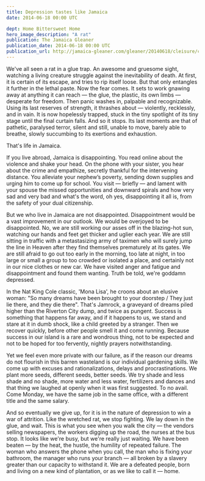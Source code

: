 ```yaml
---
title: Depression tastes like Jamaica
date: 2014-06-18 00:00 UTC

dept: Home Bittersweet Home
hero_image_description: "A rat"
publication: The Jamaica Gleaner
publication_date: 2014-06-18 00:00 UTC
publication_url: http://jamaica-gleaner.com/gleaner/20140618/cleisure/cleisure3.html
---
```


We've all seen a rat in a glue trap. An awesome and gruesome sight, watching a
living creature struggle against the inevitability of death. At first, it is
certain of its escape, and tries to rip itself loose. But that only entangles it
further in the lethal paste. Now the fear comes. It sets to work gnawing away at
anything it can reach — the glue, the plastic, its own limbs — desperate for
freedom. Then panic washes in, palpable and recognizable. Using its last
reserves of strength, it thrashes about — violently, recklessly, and in vain. It
is now hopelessly trapped, stuck in the tiny spotlight of its tiny stage until
the final curtain falls. And so it stops. Its last moments are that of pathetic,
paralysed terror, silent and still, unable to move, barely able to breathe,
slowly succumbing to its exertions and exhaustion.

That's life in Jamaica.

If you live abroad, Jamaica is disappointing. You read online about the violence
and shake your head. On the phone with your sister, you hear about the crime and
empathize, secretly thankful for the intervening distance. You alleviate your
nephew’s poverty, sending down supplies and urging him to come up for school.
You visit — briefly — and lament with your spouse the missed opportunities and
downward spirals and how very sad and very bad and what's the word, oh yes,
disappointing it all is, from the safety of your dual citizenship.

But we who live in Jamaica are not disappointed. Disappointment would be a vast
improvement in our outlook. We would be overjoyed to be disappointed. No, we are
still working our asses off in the blazing-hot sun, watching our hands and feet
get thicker and uglier each year. We are still sitting in traffic with a
metastasizing army of taximen who will surely jump the line in Heaven after they
find themselves prematurely at its gates. We are still afraid to go out too
early in the morning, too late at night, in too large or small a group to too
crowded or isolated a place, and certainly not in our nice clothes or new car.
We have visited anger and fatigue and disappointment and found them wanting.
Truth be told, we're goddamn depressed.

In the Nat King Cole classic, 'Mona Lisa', he croons about an elusive woman: "So
many dreams have been brought to your doorstep / They just lie there, and they
die there". That's Jamrock, a graveyard of dreams piled higher than the Riverton
City dump, and twice as pungent. Success is something that happens far away, and
if it happens to us, we stand and stare at it in dumb shock, like a child
greeted by a stranger. Then we recover quickly, before other people smell it and
come running. Because success in our island is a rare and wondrous thing, not to
be expected and not to be hoped for too fervently, nightly prayers
notwithstanding.

Yet we feel even more private with our failure, as if the reason our dreams do
not flourish in this barren wasteland is our individual gardening skills. We
come up with excuses and rationalizations, delays and procrastinations. We plant
more seeds, different seeds, better seeds. We try shade and less shade and no
shade, more water and less water, fertilizers and dances and that thing we
laughed at openly when it was first suggested. To no avail. Come Monday, we have
the same job in the same office, with a different title and the same salary.

And so eventually we give up, for it is in the nature of depression to win a war
of attrition. Like the wretched rat, we stop fighting. We lay down in the glue,
and wait. This is what you see when you walk the city — the vendors selling
newspapers, the workers digging up the road, the nurses at the bus stop. It
looks like we're busy, but we're really just waiting. We have been beaten — by
the heat, the hustle, the humility of repeated failure. The woman who answers
the phone when you call, the man who is fixing your bathroom, the manager who
runs your branch — all broken by a slavery greater than our capacity to
withstand it. We are a defeated people, born and living on a new kind of
plantation, or as we like to call it — home.
